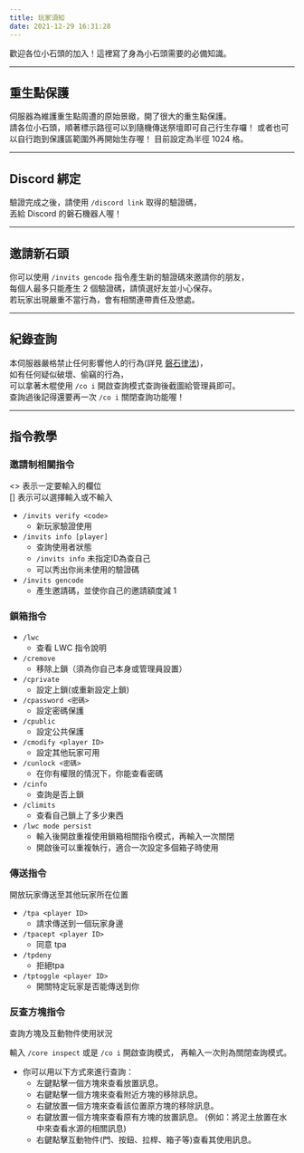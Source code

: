 ```yaml
---
title: 玩家須知
date: 2021-12-29 16:31:28
---
```

歡迎各位小石頭的加入！這裡寫了身為小石頭需要的必備知識。

***

## 重生點保護
伺服器為維護重生點周遭的原始景緻，開了很大的重生點保護。  
請各位小石頭，順著標示路徑可以到隨機傳送祭壇即可自己行生存囉！
或者也可以自行跑到保護區範圍外再開始生存喔！
目前設定為半徑 1024 格。

***

## Discord 綁定
驗證完成之後，請使用 `/discord link` 取得的驗證碼，  
丟給 Discord 的磐石機器人喔！

***

## 邀請新石頭
你可以使用 `/invits gencode` 指令產生新的驗證碼來邀請你的朋友，<br>每個人最多只能產生 2 個驗證碼，請慎選好友並小心保存。<br>若玩家出現嚴重不當行為，會有相關連帶責任及懲處。

***

## 紀錄查詢
本伺服器嚴格禁止任何影響他人的行為(詳見 [磐石律法](https://rock-mc.github.io/rule/))，  
如有任何疑似破壞、偷竊的行為，  
可以拿著木棍使用 `/co i` 開啟查詢模式查詢後截圖給管理員即可。  
查詢過後記得還要再一次 `/co i` 關閉查詢功能喔！

***
## 指令教學
### 邀請制相關指令
<> 表示一定要輸入的欄位  
[] 表示可以選擇輸入或不輸入

- ```/invits verify <code>```
    - 新玩家驗證使用
- ```/invits info [player]```
    - 查詢使用者狀態
    - ```/invits info``` 未指定ID為查自己
    - 可以秀出你尚未使用的驗證碼
- ```/invits gencode```
    - 產生邀請碼，並使你自己的邀請額度減 1

### 鎖箱指令
- ```/lwc``` 
  - 查看 LWC 指令說明
- ```/cremove``` 
  - 移除上鎖（須為你自己本身或管理員設置）
- ```/cprivate``` 
  - 設定上鎖(或重新設定上鎖)
- ```/cpassword <密碼>```
  - 設定密碼保護
- ```/cpublic```
  - 設定公共保護
- ```/cmodify <player ID>```
  - 設定其他玩家可用
- ```/cunlock <密碼>```
  - 在你有權限的情況下，你能查看密碼
- ```/cinfo```
  - 查詢是否上鎖
- ```/climits```
  - 查看自己鎖上了多少東西
- ```/lwc mode persist```
  - 輸入後開啟重複使用鎖箱相關指令模式，再輸入一次關閉
  - 開啟後可以重複執行，適合一次設定多個箱子時使用

### 傳送指令 
開放玩家傳送至其他玩家所在位置

- ```/tpa <player ID>```
  - 請求傳送到一個玩家身邊
- ```/tpacept <player ID>```
  - 同意 tpa
- ```/tpdeny```
  - 拒絕tpa
- ```/tptoggle <player ID>```
  - 開關特定玩家是否能傳送到你

### 反查方塊指令
查詢方塊及互動物件使用狀況  

輸入 ```/core inspect``` 或是 ```/co i``` 開啟查詢模式，
再輸入一次則為關閉查詢模式。
- 你可以用以下方式來進行查詢：
  - 左鍵點擊一個方塊來查看放置訊息。
  - 右鍵點擊一個方塊來查看附近方塊的移除訊息。
  - 右鍵放置一個方塊來查看該位置原方塊的移除訊息。
  - 右鍵放置一個方塊來查看原有方塊的放置訊息。
  (例如：將泥土放置在水中來查看水源的相關訊息)
  - 右鍵點擊互動物件(門、按鈕、拉桿、箱子等)查看其使用訊息。
